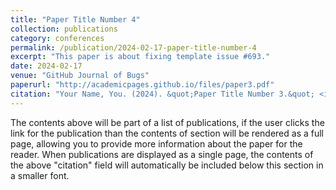 ```yaml
---
title: "Paper Title Number 4"
collection: publications
category: conferences
permalink: /publication/2024-02-17-paper-title-number-4
excerpt: "This paper is about fixing template issue #693."
date: 2024-02-17
venue: "GitHub Journal of Bugs"
paperurl: "http://academicpages.github.io/files/paper3.pdf"
citation: "Your Name, You. (2024). &quot;Paper Title Number 3.&quot; <i>GitHub Journal of Bugs</i>. 1(3)."
---
```


The contents above will be part of a list of publications, if the user clicks the link for the publication than the contents of section will be rendered as a full page, allowing you to provide more information about the paper for the reader. When publications are displayed as a single page, the contents of the above "citation" field will automatically be included below this section in a smaller font.
